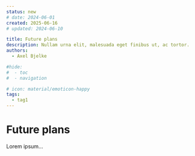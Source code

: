 ```yaml
---
status: new
# date: 2024-06-01
created: 2025-06-16
# updated: 2024-06-10

title: Future plans
description: Nullam urna elit, malesuada eget finibus ut, ac tortor.
authors:
  - Axel Bjelke

#hide:
#  - toc
#  - navigation

# icon: material/emoticon-happy
tags:
  - tag1
---
```


# Future plans
Lorem ipsum...
